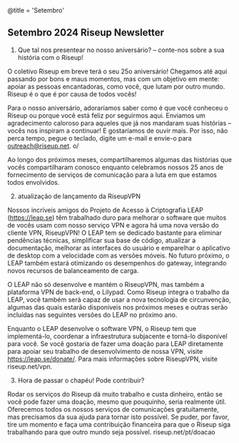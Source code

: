 @title = 'Setembro'


Setembro 2024 Riseup Newsletter
-------------------------------

1. Que tal nos presentear no nosso aniversário? – conte-nos sobre a sua história com o Riseup!

O coletivo Riseup em breve terá o seu 25o aniversário! Chegamos até aqui passando por bons e maus momentos, mas com um objetivo em mente: apoiar as pessoas encantadoras, como você, que lutam por outro mundo. Riseup é o que é por causa de todos vocês!

Para o nosso aniversário, adoraríamos saber como é que você conheceu o Riseup ou porque você está feliz por seguirmos aqui. Enviamos um agradecimento caloroso para aqueles que já nos mandaram suas histórias – vocês nos inspiram a continuar! E gostaríamos de ouvir mais. Por isso, não perca tempo, pegue o teclado, digite um e-mail e envie-o para outreach@riseup.net. o/

Ao longo dos próximos meses, compartilharemos algumas das histórias que vocês compartilharam conosco enquanto celebramos nossos 25 anos de fornecimento de serviços de comunicação para a luta em que estamos todos envolvidos.

2. atualização de lançamento da RiseupVPN

Nossos incríveis amigos do Projeto de Acesso à Criptografia LEAP (https://leap.se) têm trabalhado duro para melhorar o software que muitos de vocês usam com nosso serviço VPN e agora há uma nova versão do cliente VPN, RiseupVPN! O LEAP tem se dedicado bastante para eliminar pendências técnicas, simplificar sua base de código, atualizar a documentação, melhorar as interfaces do usuário e emparelhar o aplicativo de desktop com a velocidade com as versões móveis. No futuro próximo, o LEAP também estará otimizando os desempenhos do gateway, integrando novos recursos de balanceamento de carga.

O LEAP não só desenvolve e mantém o RiseupVPN, mas também a plataforma VPN de back-end, o Lilypad. Como Riseup integra o trabalho da LEAP, você também será capaz de usar a nova tecnologia de circunvenção, algumas das quais estarão disponíveis nos próximos meses e outras serão incluídas nas seguintes versões do LEAP no próximo ano.

Enquanto o LEAP desenvolve o software VPN, o Riseup tem que implementá-lo, coordenar a infraestrutura subjacente e torná-lo disponível para você. Se você gostaria de fazer uma doação para LEAP diretamente para apoiar seu trabalho de desenvolvimento de nossa VPN, visite https://leap.se/donate/. Para mais informações sobre RiseupVPN, visite riseup.net/vpn.

3. Hora de passar o chapéu! Pode contribuir?

Rodar os serviços do Riseup dá muito trabalho e custa dinheiro, então se você pode fazer uma doação, mesmo que pouquinho, seria realmente útil. Oferecemos todos os nossos serviços de comunicações gratuitamente, mas precisamos da sua ajuda para tornar isto possível. Se puder, por favor, tire um momento e faça uma contribuição financeira para que o Riseup siga trabalhando para que outro mundo seja possível. riseup.net/pt/doacao